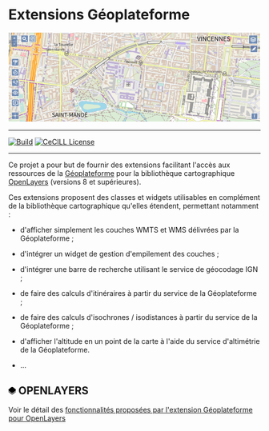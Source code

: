 # Extensions Géoplateforme

![image](doc/capture-carte.png)

---
[![Build](https://github.com/IGNF/geoportal-extensions-openlayers/actions/workflows/build.yml/badge.svg)](https://github.com/IGNF/geoportal-extensions-openlayers/actions/workflows/build.yml)
[![CeCILL License](https://img.shields.io/badge/licence-CeCILL--B-blue.svg)](https://raw.githubusercontent.com/IGNF/geoportal-extensions-openlayers/main/LICENCE.md)

---

Ce projet a pour but de fournir des extensions facilitant l'accès aux ressources de la [Géoplateforme](https://www.geoportail.gouv.fr/) pour la bibliothèque cartographique [OpenLayers](https://openlayers.org/) (versions 8 et supérieures).

Ces extensions proposent des classes et widgets utilisables en complément de la bibliothèque cartographique qu'elles étendent, permettant notamment :

* d'afficher simplement les couches WMTS et WMS délivrées par la Géoplateforme ;

* d'intégrer un widget de gestion d'empilement des couches ;

* d'intégrer une barre de recherche utilisant le service de géocodage IGN ;

* de faire des calculs d'itinéraires à partir du service de la Géoplateforme ;

* de faire des calculs d'isochrones / isodistances à partir du service de la Géoplateforme ;

* d'afficher l'altitude en un point de la carte à l'aide du service d'altimétrie de la Géoplateforme.

* ...


## <img src="doc/openlayers.svg" height="15px" /> OPENLAYERS

Voir le détail des [fonctionnalités proposées par l'extension Géoplateforme pour OpenLayers](doc/README.md)